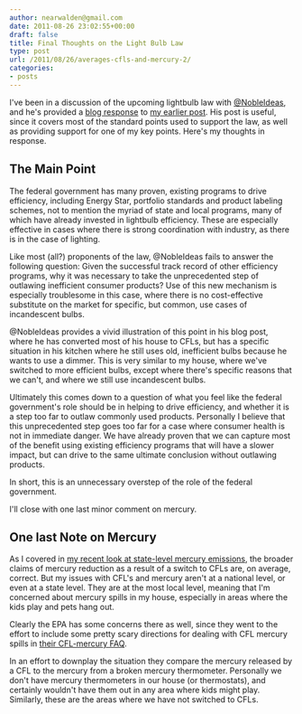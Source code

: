 ```yaml
---
author: nearwalden@gmail.com
date: 2011-08-26 23:02:55+00:00
draft: false
title: Final Thoughts on the Light Bulb Law
type: post
url: /2011/08/26/averages-cfls-and-mercury-2/
categories:
- posts
---
```


I've been in a discussion of the upcoming lightbulb law with [@NobleIdeas](http://twitter.com/#!/nobleideas), and he's provided a [blog response](http://ht.ly/5HoAC) to [my earlier post](http://nearwalden.com/blog/2011/07/why-i-oppose-the-lightbulb-law/).  His post is useful, since it covers most of the standard points used to support the law, as well as providing support for one of my key points.  Here's my thoughts in response.





## The Main Point





The federal government has many proven, existing programs to drive efficiency, including Energy Star, portfolio standards and product labeling schemes, not to mention the myriad of state and local programs, many of which have already invested in lightbulb efficiency. These are especially effective in cases where there is strong coordination with industry, as there is in the case of lighting.





Like most (all?) proponents of the law, @NobleIdeas fails to answer the following question:  Given the successful track record of other efficiency programs, why it was necessary to take the unprecedented step of outlawing inefficient consumer products?  Use of this new mechanism is especially troublesome in this case, where there is no cost-effective substitute on the market for specific, but common, use cases of incandescent bulbs.





@NobleIdeas provides a vivid illustration of this point in his blog post, where he has converted most of his house to CFLs, but has a specific situation in his kitchen where he still uses old, inefficient bulbs because he wants to use a dimmer.  This is very similar to my house, where we've switched to more efficient bulbs, except where there's specific reasons that we can't, and where we still use incandescent bulbs.





Ultimately this comes down to a question of what you feel like the federal government's role should be in helping to drive efficiency, and whether it is a step too far to outlaw commonly used products. Personally I believe that this unprecedented step goes too far for a case where consumer health is not in immediate danger.  We have already proven that we can capture most of the benefit using existing efficiency programs that will have a slower impact, but can drive to the same ultimate conclusion without outlawing products.





In short, this is an unnecessary overstep of the role of the federal government.





I'll close with one last minor comment on mercury.





## One last Note on Mercury





As I covered in [my recent look at state-level mercury emissions](http://nearwalden.com/blog/2011/08/averages-cfls-and-mercury/), the broader claims of mercury reduction as a result of a switch to CFLs are, on average, correct.  But my issues with CFL's and mercury aren't at a national level, or even at a state level.  They are at the most local level, meaning that I'm concerned about mercury spills in my house, especially in areas where the kids play and pets hang out.





Clearly the EPA has some concerns there as well, since they went to the effort to include some pretty scary directions for dealing with CFL mercury spills in [their CFL-mercury FAQ](http://www.energystar.gov/ia/partners/promotions/change_light/downloads/Fact_Sheet_Mercury.pdf).





In an effort to downplay the situation they compare the mercury released by a CFL to the mercury from a broken mercury thermometer. Personally we don't have mercury thermometers in our house (or thermostats), and certainly wouldn't have them out in any area where kids might play.  Similarly, these are the areas where we have not switched to CFLs.



